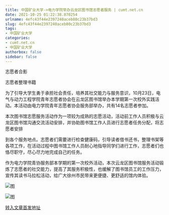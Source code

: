 ```yaml
---
title: 中国矿业大学->电力学院举办云龙区图书馆志愿者服务 | cumt.net.cn
date: 2021-10-25 01:22:38.870254
urlname: 4efc43f44e2397240aceb80c23b37bd3
slug: 4efc43f44e2397240aceb80c23b37bd3
tags: 
- 中国矿业大学
categories:
- cumt.net.cn
- 中国矿业大学
authorbox: false
sidebar: false
---
```

志愿者合影

志愿者整理书籍

为了引导大学生勇于承担社会责任，培养其社交能力与服务意识，10月23日，电气与动力工程学院青年志愿者协会在云龙区图书馆举办本学期第一次校外实践活动。本活动由电力学院青年志愿者协会服务部举办，共有14名志愿者参加。

本次图书馆志愿服务活动作为一项较为成熟的志愿活动，活动前工作人员积极与云龙区图书馆沟通交流活动安排，并协助图书馆工作人员进行志愿者任务分配，将志愿者安排
<!--more-->
到各个服务地点。志愿者们需要进行检查健康码，引导读者借书还书，整理书架等各项工作，在活动过程中图书馆工作人员耐心地指导同学们进行工作，志愿者们也恪尽职守，尽心尽力地完成自己的任务。

作为电力学院青协服务部本学期的第一次校外活动，本次云龙区图书馆服务活动锻炼了志愿者的社交能力，提高了其服务积极性，也缓解了图书馆员工的工作压力，宣传其读书马拉松活动，给广大徐州市民带来更便捷、更舒适的馆内体验。

![图](http://xwzx.cumt.edu.cn/_upload/article/images/81/7d/4e9bf4574f2e802fa3586356cc97/ee952ab9-b92d-4632-91a9-0255ba187deb.png)

![图](http://xwzx.cumt.edu.cn/_upload/article/images/81/7d/4e9bf4574f2e802fa3586356cc97/9c75290b-0852-45fb-a37d-d40203b2a771.png)

[转入文章首发地址](http://xwzx.cumt.edu.cn/4d/df/c523a609759/page.htm)
